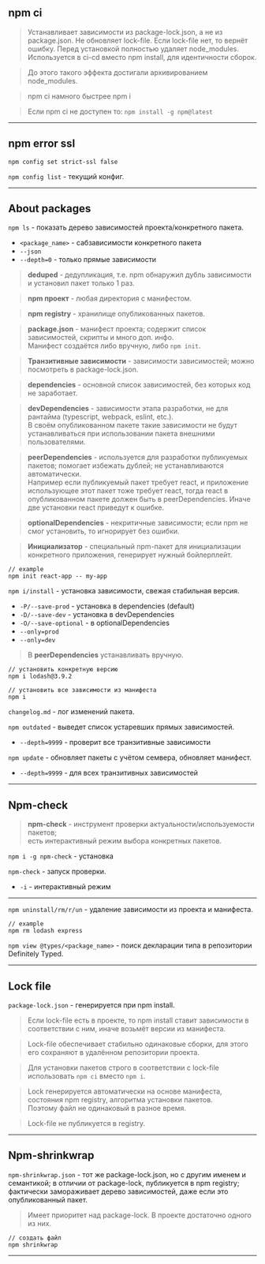 ## npm ci

> Устанавливает зависимости из package-lock.json, а не из package.json. Не обновляет lock-file. Если lock-file нет, то вернёт ошибку. Перед установкой полностью удаляет node_modules. Используется в ci-cd вместо npm install, для идентичности сборок. 

> До этого такого эффекта достигали архивированием node_modules.

> npm ci намного быстрее npm i

> Если npm ci не доступен то: `npm install -g npm@latest`

___

## npm error ssl

`npm config set strict-ssl false`

`npm config list` - текущий конфиг.

___

## About packages

`npm ls` - показать дерево зависимостей проекта/конкретного пакета.
  - `<package_name>` - сабзависимости конкретного пакета
  - `--json`
  - `--depth=0` - только прямые зависимости

> **deduped** - дедупликация, т.е. npm обнаружил дубль зависимости и установил пакет только 1 раз.

> **npm проект** - любая директория с манифестом.

> **npm registry** - хранилище опубликованных пакетов.

> **package.json** - манифест проекта; содержит список зависимостей, скрипты и много доп. инфо.  
> Манифест создаётся либо вручную, либо `npm init`.

> **Транзитивные зависимости** - зависимости зависимостей; можно посмотреть в package-lock.json.

> **dependencies** - основной список зависимостей, без которых код не заработает.

> **devDependencies** - зависимости этапа разработки, не для рантайма (typescript, webpack, eslint, etc.).  
> В своём опубликованном пакете такие зависимости не будут устанавливаться при использовании пакета внешними пользователями.

> **peerDependencies** - используется для разработки публикуемых пакетов; помогает избежать дублей; не устанавливаются автоматически.  
> Например если публикуемый пакет требует react, и приложение использующее этот пакет тоже требует react, тогда react в опубликованном пакете должен быть в peerDependencies. Иначе две установки react приведут к ошибке.

> **optionalDependencies** - некритичные зависимости; если npm не смог установить, то игнорирует без ошибки.

> **Инициализатор** - специальный npm-пакет для инициализации конкретного приложения, генерирует нужный бойлерплейт.
```
// example
npm init react-app -- my-app
```

`npm i/install` - установка зависимости, свежая стабильная версия.
  - `-P/--save-prod` - установка в dependencies (default)
  - `-D/--save-dev` - установка в devDependencies
  - `-O/--save-optional` - в optionalDependencies
  - `--only=prod`
  - `--only=dev`

> В **peerDependencies** устанавливать вручную.

```
// установить конкретную версию
npm i lodash@3.9.2

// установить все зависимости из манифеста
npm i
```

`changelog.md` - лог изменений пакета.

`npm outdated` - выведет список устаревших прямых зависимостей.
  - `--depth=9999` - проверит все транзитивные зависимости

`npm update` - обновляет пакеты с учётом семвера, обновляет манифест.
  - `--depth=9999` - для всех транзитивных зависимостей

___

## Npm-check

> **npm-check** - инструмент проверки актуальности/используемости пакетов;  
> есть интерактивный режим выбора конкретных пакетов.

`npm i -g npm-check` - установка

`npm-check` - запуск проверки.
  - `-i` - интерактивный режим

___

`npm uninstall/rm/r/un` - удаление зависимости из проекта и манифеста.

```
// example
npm rm lodash express
```

`npm view @types/<package_name>` - поиск декларации типа в репозитории Definitely Typed.

___

## Lock file

`package-lock.json` - генерируется при npm install.

> Если lock-file есть в проекте, то npm install ставит зависимости в соответствии с ним, иначе возьмёт версии из манифеста.

> Lock-file обеспечивает стабильно одинаковые сборки, для этого его сохраняют в удалённом репозитории проекта.

> Для установки пакетов строго в соответствии с lock-file использовать `npm ci` вместо `npm i`.

> Lock генерируется автоматически на основе манифеста, состояния npm registry, алгоритма установки пакетов.  
> Поэтому файл не одинаковый в разное время.

> Lock-file не публикуется в registry.

___

## Npm-shrinkwrap

`npm-shrinkwrap.json` - тот же package-lock.json, но с другим именем и семантикой; в отличии от package-lock, публикуется в npm registry; фактически замораживает дерево зависимостей, даже если это опубликованный пакет.

> Имеет приоритет над package-lock. В проекте достаточно одного из них.

```
// создать файл
npm shrinkwrap
```
___

